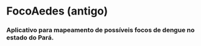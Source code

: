 # FocoAedes (antigo)

### Aplicativo para mapeamento de possíveis focos de dengue no estado do Pará.
